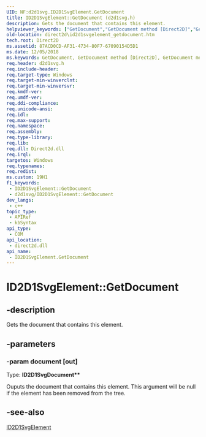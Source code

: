 ```yaml
---
UID: NF:d2d1svg.ID2D1SvgElement.GetDocument
title: ID2D1SvgElement::GetDocument (d2d1svg.h)
description: Gets the document that contains this element.
helpviewer_keywords: ["GetDocument","GetDocument method [Direct2D]","GetDocument method [Direct2D]","ID2D1SvgElement interface","ID2D1SvgElement interface [Direct2D]","GetDocument method","ID2D1SvgElement.GetDocument","ID2D1SvgElement::GetDocument","d2d1svg/ID2D1SvgElement::GetDocument","direct2d.id2d1svgelement_getdocument"]
old-location: direct2d\id2d1svgelement_getdocument.htm
tech.root: Direct2D
ms.assetid: 87ACD0CD-AF31-4734-80F7-67090154D5D1
ms.date: 12/05/2018
ms.keywords: GetDocument, GetDocument method [Direct2D], GetDocument method [Direct2D],ID2D1SvgElement interface, ID2D1SvgElement interface [Direct2D],GetDocument method, ID2D1SvgElement.GetDocument, ID2D1SvgElement::GetDocument, d2d1svg/ID2D1SvgElement::GetDocument, direct2d.id2d1svgelement_getdocument
req.header: d2d1svg.h
req.include-header: 
req.target-type: Windows
req.target-min-winverclnt: 
req.target-min-winversvr: 
req.kmdf-ver: 
req.umdf-ver: 
req.ddi-compliance: 
req.unicode-ansi: 
req.idl: 
req.max-support: 
req.namespace: 
req.assembly: 
req.type-library: 
req.lib: 
req.dll: Direct2d.dll
req.irql: 
targetos: Windows
req.typenames: 
req.redist: 
ms.custom: 19H1
f1_keywords:
 - ID2D1SvgElement::GetDocument
 - d2d1svg/ID2D1SvgElement::GetDocument
dev_langs:
 - c++
topic_type:
 - APIRef
 - kbSyntax
api_type:
 - COM
api_location:
 - direct2d.dll
api_name:
 - ID2D1SvgElement.GetDocument
---
```


# ID2D1SvgElement::GetDocument


## -description

Gets the document that contains this element.

## -parameters

### -param document [out]

Type: <b>ID2D1SvgDocument**</b>

Ouputs the document that contains this element. This argument will be null if the element has been removed from the tree.

## -see-also

<a href="https://docs.microsoft.com/windows/desktop/api/d2d1svg/nn-d2d1svg-id2d1svgelement">ID2D1SvgElement</a>

